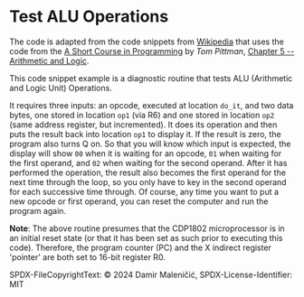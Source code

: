 # Test ALU Operations

The code is adapted from the code snippets from
[Wikipedia](https://en.wikipedia.org/wiki/RCA_1802#Code_samples)
that uses the code from the
[A Short Course in Programming](http://www.cosmacelf.com/publications/books/short-course-in-programming.htm)
by *Tom Pittman*,
[Chapter 5 -- Arithmetic and Logic](http://www.cosmacelf.com/publications/books/short-course-in-programming.html#chapter5).

This code snippet example is a diagnostic routine that tests ALU
(Arithmetic and Logic Unit) Operations.

It requires three inputs: an opcode, executed at location `do_it`,
and two data bytes, one stored in location `op1` (via R6) and one stored
in location `op2` (same address register, but incremented). It does its
operation and then puts the result back into location `op1` to display it.
If the result is zero, the program also turns Q on.
So that you will know which input is expected, the display will show
`00` when it is waiting for an opcode, `01` when waiting for the first
operand, and `02` when waiting for the second operand.
After it has performed the operation, the result also becomes the first
operand for the next time through the loop, so you only have to key in
the second operand for each successive time through. Of course, any
time you want to put a new opcode or first operand, you can reset the
computer and run the program again.

**Note**: The above routine presumes that the CDP1802 microprocessor is in
an initial reset state (or that it has been set as such prior to
executing this code). Therefore, the program counter (PC) and the X
indirect register 'pointer' are both set to 16-bit register R0.




SPDX-FileCopyrightText: © 2024 Damir Maleničić,
SPDX-License-Identifier: MIT 
